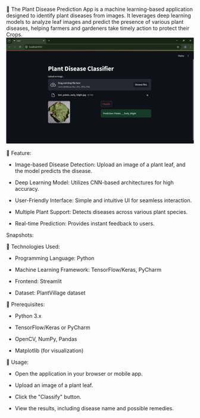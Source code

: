 🎉 The Plant Disease Prediction App is a machine learning-based application designed to identify plant diseases from images.
    It leverages deep learning models to analyze leaf images and predict the presence of various plant diseases, 
    helping farmers and gardeners take timely action to protect their Crops.
    ![image alt](https://github.com/Garimakushh/PlantDiseasePrediction/blob/e5149c3653f2cec56edd8546748f6530c58548a8/Results/Screenshot%20(48).png)
    
🎯 Feature:
   * Image-based Disease Detection: Upload an image of a plant leaf, and the model predicts the disease.

   * Deep Learning Model: Utilizes CNN-based architectures for high accuracy.

   * User-Friendly Interface: Simple and intuitive UI for seamless interaction.

   * Multiple Plant Support: Detects diseases across various plant species.

   * Real-time Prediction: Provides instant feedback to users.

Snapshots:


🎯 Technologies Used:

   * Programming Language: Python

   * Machine Learning Framework: TensorFlow/Keras, PyCharm

   * Frontend: Streamlit

   * Dataset: PlantVillage dataset
     
🎯 Prerequisites:
   * Python 3.x

   * TensorFlow/Keras or PyCharm

   * OpenCV, NumPy, Pandas

   * Matplotlib (for visualization)
     
🎯 Usage:
   * Open the application in your browser or mobile app.

   * Upload an image of a plant leaf.

   * Click the "Classify" button.
 
   * View the results, including disease name and possible remedies.


